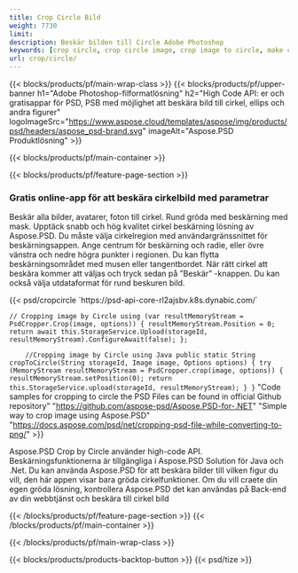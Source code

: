 ```yaml
---
title: Crop Circle Bild
weight: 7730
limit: 
description: Beskär bilden till Circle Adobe Photoshop
keywords: [crop circle, crop circle image, crop image to circle, make circle photo]
url: crop/circle/
---
```

{{< blocks/products/pf/main-wrap-class >}}
{{< blocks/products/pf/upper-banner h1="Adobe Photoshop-filformatlösning" h2="High Code API: er och gratisappar för PSD, PSB med möjlighet att beskära bild till cirkel, ellips och andra figurer" logoImageSrc="https://www.aspose.cloud/templates/aspose/img/products/psd/headers/aspose_psd-brand.svg" imageAlt="Aspose.PSD Produktlösning" >}}

{{< blocks/products/pf/main-container >}}

{{< blocks/products/pf/feature-page-section >}}
<h3 class="headingpdleft">Gratis online-app för att beskära cirkelbild med parametrar</h3>
<p>Beskär alla bilder, avatarer, foton till cirkel. Rund gröda med beskärning med mask. Upptäck snabb och hög kvalitet cirkel beskärning lösning av Aspose.PSD. Du måste välja cirkelregion med användargränssnittet för beskärningsappen. Ange centrum för beskärning och radie, eller övre vänstra och nedre högra punkter i regionen. Du kan flytta beskärningsområdet med musen eller tangentbordet. När rätt cirkel att beskära kommer att väljas och tryck sedan på ”Beskär” -knappen. Du kan också välja utdataformat för rund beskuren bild.</p>
{{< psd/cropcircle `https://psd-api-core-rl2ajsbv.k8s.dynabic.com/` 

`// Cropping image by Circle
using (var resultMemoryStream = PsdCropper.Crop(image, options))
{
	resultMemoryStream.Position = 0;
	return await this.StorageService.Upload(storageId, resultMemoryStream).ConfigureAwait(false);
};` 
     
`    //Cropping image by Circle using Java
	public static String cropToCircle(String storageId, Image image, Options options) {
        try (MemoryStream resultMemoryStream = PsdCropper.crop(image, options)) {
            resultMemoryStream.setPosition(0);
            return this.StorageService.upload(storageId, resultMemoryStream);
        }
    }` 
"Code samples for cropping to circle the PSD Files can be found in official Github repository"  "https://github.com/aspose-psd/Aspose.PSD-for-.NET" 
"Simple way to crop image using Aspose.PSD" "https://docs.aspose.com/psd/net/cropping-psd-file-while-converting-to-png/" >}}
<p>Aspose.PSD Crop by Circle använder high-code API. Beskärningsfunktionerna är tillgängliga i Aspose.PSD Solution för Java och .Net. Du kan använda Aspose.PSD för att beskära bilder till vilken figur du vill, den här appen visar bara gröda cirkelfunktioner. Om du vill craete din egen gröda lösning, kontrollera Aspose.PSD det kan användas på Back-end av din webbtjänst och beskära till cirkel bild</p>
<!--<ul>
<li><a href="psb">PSB Circle Crop</a></li>
<li><a href="ellipse">Ellipse crop App</a></li>
</ul>-->
{{< /blocks/products/pf/feature-page-section >}}
{{< /blocks/products/pf/main-container >}}


{{< /blocks/products/pf/main-wrap-class >}}

{{< blocks/products/products-backtop-button >}}
{{< psd/tize >}}
